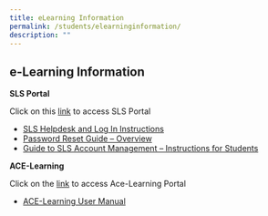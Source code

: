 ```yaml
---
title: eLearning Information
permalink: /students/elearninginformation/
description: ""
---
```

## e-Learning Information


<b>SLS Portal</b>

Click on this [link](https://vle.learning.moe.edu.sg/login) to access SLS Portal

*   [SLS Helpdesk and Log In Instructions](https://tanglinsec.moe.edu.sg/wp-content/uploads/2019/02/SLS-Log-in-Instructions-and-FAQ-Sch-Website_updated-1-1.pdf)
*   [Password Reset Guide – Overview](https://tanglinsec.moe.edu.sg/wp-content/uploads/2020/02/Password-Reset-Guide-Overview.pdf)
*   [Guide to SLS Account Management – Instructions for Students](https://tanglinsec.moe.edu.sg/wp-content/uploads/2020/01/SLS-Account-Management-Guide-for-Password-Reset.pdf)

<b>ACE-Learning</b>

Click on the [link](https://www.ace-learning.com/login) to access Ace-Learning Portal

*   [ACE-Learning User Manual](http://www.pdfonlinereader.com/WebPdf2/editor.html)